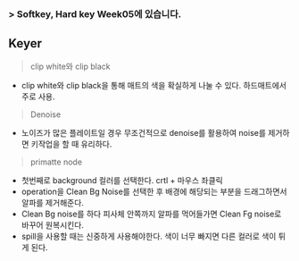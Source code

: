 ### > Softkey, Hard key Week05에 있습니다.




## Keyer

> clip white와 clip black
 * clip white와 clip black을 통해 매트의 색을 확실하게 나눌 수 있다. 하드매트에서 주로 사용.
 

> Denoise
* 노이즈가 많은 플레이트일 경우 무조건적으로 denoise를 활용하여 noise를 제거하면 키작업을 할 때 유리하다.


> primatte node
   * 첫번째로 background 컬러를 선택한다. crtl + 마우스 좌클릭
   * operation을 Clean Bg Noise를 선택한 후 배경에 해당되는 부분을 드래그하면서 알파를 제거해준다.
   * Clean Bg noise를 하다 피사체 안쪽까지 알파를 먹어들가면 Clean Fg noise로 바꾸어 원복시킨다.
   * spill을 사용할 때는 신중하게 사용해야한다. 색이 너무 빠지면 다른 컬러로 색이 튀게 된다.
